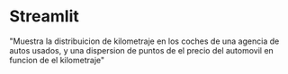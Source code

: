 # Streamlit
"Muestra la distribuicion de kilometraje en los coches de una agencia de autos usados, y una dispersion de puntos de el precio del automovil en funcion de el kilometraje"
